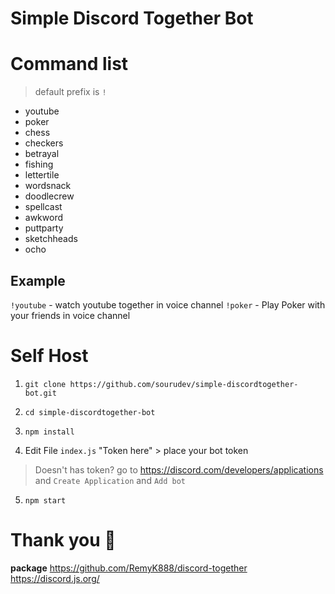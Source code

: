 # **Simple Discord Together Bot**

# Command list

> default prefix is `!`

 - youtube
 - poker
 - chess
 - checkers
 - betrayal
 - fishing
 - lettertile
 - wordsnack
 - doodlecrew
 - spellcast
 - awkword
 - puttparty
 - sketchheads
 - ocho

## Example
`!youtube`  - watch youtube together in voice channel
`!poker` - Play Poker with your friends in voice channel

# Self Host
1.   `git clone https://github.com/sourudev/simple-discordtogether-bot.git`

2.  `cd simple-discordtogether-bot`

3. `npm install`
4. Edit File `index.js` "Token here"  > place your bot token 

> Doesn't has token? go to https://discord.com/developers/applications and
>  `Create Application` and `Add bot`
5. `npm start`

# Thank you 🎇
**package**
https://github.com/RemyK888/discord-together
https://discord.js.org/
